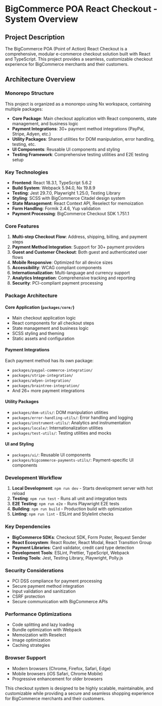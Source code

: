 # BigCommerce POA React Checkout - System Overview

## Project Description
The BigCommerce POA (Point of Action) React Checkout is a comprehensive, modular e-commerce checkout solution built with React and TypeScript. This project provides a seamless, customizable checkout experience for BigCommerce merchants and their customers.

## Architecture Overview

### Monorepo Structure
This project is organized as a monorepo using Nx workspace, containing multiple packages:

- **Core Package**: Main checkout application with React components, state management, and business logic
- **Payment Integrations**: 30+ payment method integrations (PayPal, Stripe, Adyen, etc.)
- **Utility Packages**: Shared utilities for DOM manipulation, error handling, testing, etc.
- **UI Components**: Reusable UI components and styling
- **Testing Framework**: Comprehensive testing utilities and E2E testing setup

### Key Technologies
- **Frontend**: React 18.3.1, TypeScript 5.6.2
- **Build System**: Webpack 5.94.0, Nx 19.8.9
- **Testing**: Jest 29.7.0, Playwright 1.25.0, Testing Library
- **Styling**: SCSS with BigCommerce Citadel design system
- **State Management**: React Context API, Reselect for memoization
- **Form Handling**: Formik 2.4.6, Yup validation
- **Payment Processing**: BigCommerce Checkout SDK 1.751.1

### Core Features
1. **Multi-step Checkout Flow**: Address, shipping, billing, and payment steps
2. **Payment Method Integration**: Support for 30+ payment providers
3. **Guest and Customer Checkout**: Both guest and authenticated user flows
4. **Mobile Responsive**: Optimized for all device sizes
5. **Accessibility**: WCAG compliant components
6. **Internationalization**: Multi-language and currency support
7. **Analytics Integration**: Comprehensive tracking and reporting
8. **Security**: PCI-compliant payment processing

### Package Architecture

#### Core Application (`packages/core/`)
- Main checkout application logic
- React components for all checkout steps
- State management and business logic
- SCSS styling and theming
- Static assets and configuration

#### Payment Integrations
Each payment method has its own package:
- `packages/paypal-commerce-integration/`
- `packages/stripe-integration/`
- `packages/adyen-integration/`
- `packages/braintree-integration/`
- And 26+ more payment integrations

#### Utility Packages
- `packages/dom-utils/`: DOM manipulation utilities
- `packages/error-handling-utils/`: Error handling and logging
- `packages/instrument-utils/`: Analytics and instrumentation
- `packages/locale/`: Internationalization utilities
- `packages/test-utils/`: Testing utilities and mocks

#### UI and Styling
- `packages/ui/`: Reusable UI components
- `packages/bigcommerce-payments-utils/`: Payment-specific UI components

### Development Workflow
1. **Local Development**: `npm run dev` - Starts development server with hot reload
2. **Testing**: `npm run test` - Runs all unit and integration tests
3. **E2E Testing**: `npm run e2e` - Runs Playwright E2E tests
4. **Building**: `npm run build` - Production build with optimization
5. **Linting**: `npm run lint` - ESLint and Stylelint checks

### Key Dependencies
- **BigCommerce SDKs**: Checkout SDK, Form Poster, Request Sender
- **React Ecosystem**: React Router, React Modal, React Transition Group
- **Payment Libraries**: Card validator, credit card type detection
- **Development Tools**: ESLint, Prettier, TypeScript, Webpack
- **Testing Tools**: Jest, Testing Library, Playwright, Polly.js

### Security Considerations
- PCI DSS compliance for payment processing
- Secure payment method integration
- Input validation and sanitization
- CSRF protection
- Secure communication with BigCommerce APIs

### Performance Optimizations
- Code splitting and lazy loading
- Bundle optimization with Webpack
- Memoization with Reselect
- Image optimization
- Caching strategies

### Browser Support
- Modern browsers (Chrome, Firefox, Safari, Edge)
- Mobile browsers (iOS Safari, Chrome Mobile)
- Progressive enhancement for older browsers

This checkout system is designed to be highly scalable, maintainable, and customizable while providing a secure and seamless shopping experience for BigCommerce merchants and their customers.
